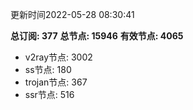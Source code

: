 更新时间2022-05-28 08:30:41

**总订阅: 377**
**总节点: 15946**
**有效节点: 4065**
- v2ray节点: 3002
- ss节点: 180
- trojan节点: 367
- ssr节点: 516

